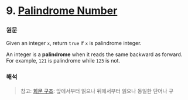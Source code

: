 # 9. [Palindrome Number](https://leetcode.com/problems/palindrome-number/)
### 원문
Given an integer `x`, return `true` if `x` is palindrome integer.

An integer is a **palindrome** when it reads the same backward as forward. For example, `121` is palindrome while `123` is not.

### 해석
> 참고: [회문 구조](https://en.dict.naver.com/#/entry/enko/ac7e8c25c6a549ac9162a1672342bdbe): 앞에서부터 읽으나 뒤에서부터 읽으나 동일한 단어나 구


